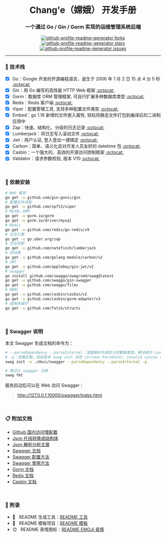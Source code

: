 <h1 align="center">Chang'e（嫦娥） 开发手册</h1>
<h3 align="center">一个通过 Go / Gin / Gorm 实现的运维管理系统后端</h3>
<p align="center">
<a href="https://github.com/goer3/chang-e/fork" target="blank">
<img src="https://img.shields.io/github/forks/goer3/chang-e?style=flat-square" alt="github-profile-readme-generator forks"/>
</a>
<a href="https://github.com/goer3/chang-e/stargazers" target="blank">
<img src="https://img.shields.io/github/stars/goer3/chang-e?style=flat-square" alt="github-profile-readme-generator stars"/>
</a>
<a href="https://github.com/goer3/chang-e/issues" target="blank">
<img src="https://img.shields.io/github/issues/goer3/chang-e?style=flat-square" alt="github-profile-readme-generator issues"/>
</a>
</p>

<hr>


### 🤔 技术栈

- [x] Go：Google 开发的开源编程语言，诞生于 2006 年 1 月 2 日 15 点 4 分 5 秒 [:octocat:](https://github.com/golang/go)
- [x] Gin：用 Go 编写的高性能 HTTP Web 框架 [:octocat:](https://github.com/gin-gonic/gin)
- [x] Gorm：数据库 ORM 管理框架, 可自行扩展多种数据库类型 [:octocat:](https://gorm.io/gorm)
- [x] Redis：Redis 客户端 [:octocat:](https://github.com/redis/go-redis)
- [x] Viper：配置管理工具, 支持多种配置文件类型 [:octocat:](https://github.com/spf13/viper)
- [x] Embed：go 1.16 新增的文件嵌入属性, 轻松将静态文件打包到编译后的二进制应用中
- [x] Zap：快速、结构化、分级的日志记录 [:octocat:](https://go.uber.org/zap)
- [x] Lumberjack：将日志写入滚动文件 [:octocat:](https://github.com/natefinch/lumberjack)
- [x] Jwt：用户认证, 登入登出一键搞定 [:octocat:](https://github.com/appleboy/gin-jwt)
- [x] Carbon：简单、语义化且对开发人员友好的 datetime 包 [:octocat:](https://github.com/golang-module/carbon)
- [x] Casbin：一个强大的、高效的开源访问控制框架 [:octocat:](https://casbin.org/zh/docs/overview)
- [x] Validator：请求参数校验, 版本 V10 [:octocat:](https://github.com/go-playground/validator)

<br>

### 🎯 依赖安装

```bash
# Web 框架
go get -u github.com/gin-gonic/gin
# 配置文件读取
go get -u github.com/spf13/viper
# MySQL ORM
go get -u gorm.io/gorm
go get -u gorm.io/driver/mysql
# Redis
go get -u github.com/redis/go-redis/v9
# 日志引擎
go get -u go.uber.org/zap
# 日志切割
go get -u github.com/natefinch/lumberjack
# 时间库
go get -u github.com/golang-module/carbon/v2
# JWT
go get -u github.com/appleboy/gin-jwt/v2
# Swagger
go install github.com/swaggo/swag/cmd/swag@latest
go get -u github.com/swaggo/gin-swagger
go get -u github.com/swaggo/files
# RBAC
go get -u github.com/casbin/casbin/v2
go get -u github.com/casbin/gorm-adapter/v3
# 结构体操作
go get -u github.com/fatih/structs
```

<br>

### 📌 Swagger 说明

本文 Swagger 生成文档的命令为：

```bash
# --parseDependency --parseInternal：深度解析外部定义的数据类型，解决提示 cannot find type definition 问题
# -q：忽略告警，目前版本 swag init 存在 strconv.ParseUint: invalid syntax 问题，官方还没有修复
swag init -o ./docs/swagger --parseDependency --parseInternal -q

# 格式化 swagger 注释
swag fmt
```

服务启动后可以在 Web 访问 Swagger：

> http://127.0.0.1:10000/swagger/index.html

<br>

### 📋 附加文档

- [Github 国内访问慢配置](https://github.com/521xueweihan/GitHub520)
- [Json 在线转换成结构体](https://app.quicktype.io)
- [Json 解析分析文章](https://www.cnblogs.com/luozhiyun/p/14875066.html)
- [Swagger 文档](https://github.com/swaggo/swag/blob/master/README_zh-CN.md)
- [Swagger 配置方法](https://github.com/swaggo/gin-swagger)
- [Swagger 使用方法](https://juejin.cn/post/7015575667236405278)
- [Gorm 文档](https://gorm.io/zh_CN/docs/update.html)
- [Redis 文档](https://redis.uptrace.dev/zh/)
- [Casbin 文档](https://casbin.org/zh/docs/overview)

<br>

### 📝 附录

- 🐒 &nbsp; README 生成工具：<a href="https://rahuldkjain.github.io/gh-profile-readme-generator/">README 工具</a>
- 🍁 &nbsp; README 模板项目：<a href="https://github.com/iuricode/readme-template">README 模板</a>
- 😊 &nbsp; README 表情图标：<a href="https://github.com/guodongxiaren/README/blob/master/emoji.md?tdsourcetag=s_pcqq_aiomsg">README EMOJI 表情</a>
